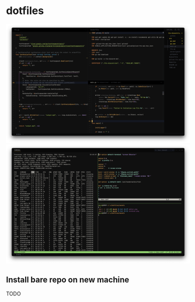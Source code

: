 # dotfiles

![editor](.config/dotfiles/assets/editor.png)
![terminal](.config/dotfiles/assets/terminal.png)

## Install bare repo on new machine

TODO
